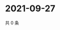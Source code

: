 # 2021-09-27

共 0 条

<!-- BEGIN WEIBO -->
<!-- 最后更新时间 Mon Sep 27 2021 22:10:25 GMT+0800 (China Standard Time) -->

<!-- END WEIBO -->
